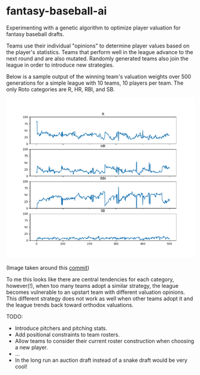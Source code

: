 # fantasy-baseball-ai

Experimenting with a genetic algorithm to optimize player valuation for fantasy baseball drafts. 

Teams use their individual "opinions" to determine player values based on the player's statistics. Teams that perform well in the league advance to the next round and are also mutated. Randomly generated teams also join the league in order to introduce new strategies. 

Below is a sample output of the winning team's valuation weights over 500 generations for a simple league with 10 teams, 10 players per team. The only Roto categories are R, HR, RBI, and SB.  

![Sample Sims](sim-params.png)   

(Image taken around this [commit](https://github.com/bsmiller25/fantasy-baseball-ai/tree/ab8313312fb9f13cd7a841d00218c9f22f2b07af))

To me this looks like there are central tendencies for each category, however(!), when too many teams adopt a similar strategy, the league becomes vulnerable to an upstart team with different valuation opinions. This different strategy does not work as well when other teams adopt it and the league trends back toward orthodox valuations. 

TODO:
* Introduce pitchers and pitching stats.
* Add positional constraints to team rosters.
* Allow teams to consider their current roster construction when choosing a new player. 
* ...
* In the long run an auction draft instead of a snake draft would be very cool!
